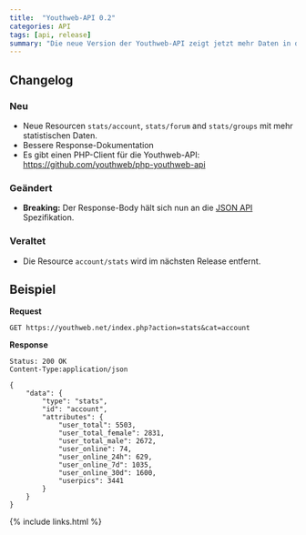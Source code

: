 ```yaml
---
title:  "Youthweb-API 0.2"
categories: API
tags: [api, release]
summary: "Die neue Version der Youthweb-API zeigt jetzt mehr Daten in der Statistik an. Außerdem haben wir das Daten-Format an die JSON API Spezifikation angepasst."
---
```

## Changelog

### Neu

- Neue Resourcen `stats/account`, `stats/forum` and `stats/groups` mit mehr statistischen Daten.
- Bessere Response-Dokumentation
- Es gibt einen PHP-Client für die Youthweb-API: https://github.com/youthweb/php-youthweb-api

### Geändert

- **Breaking:** Der Response-Body hält sich nun an die [JSON API](http://jsonapi.org/) Spezifikation.

### Veraltet

- Die Resource `account/stats` wird im nächsten Release entfernt.

## Beispiel

**Request**

```
GET https://youthweb.net/index.php?action=stats&cat=account
```

**Response**

```
Status: 200 OK
Content-Type:application/json

{
    "data": {
        "type": "stats",
        "id": "account",
        "attributes": {
            "user_total": 5503,
            "user_total_female": 2831,
            "user_total_male": 2672,
            "user_online": 74,
            "user_online_24h": 629,
            "user_online_7d": 1035,
            "user_online_30d": 1600,
            "userpics": 3441
        }
    }
}
```

{% include links.html %}
